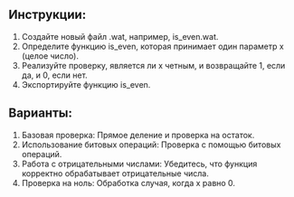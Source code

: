 ## Инструкции:

1. Создайте новый файл .wat, например, is_even.wat.
2. Определите функцию is_even, которая принимает один параметр x (целое число).
3. Реализуйте проверку, является ли x четным, и возвращайте 1, если да, и 0, если нет.
4. Экспортируйте функцию is_even.

## Варианты:
1. Базовая проверка: Прямое деление и проверка на остаток.
2. Использование битовых операций: Проверка с помощью битовых операций.
3. Работа с отрицательными числами: Убедитесь, что функция корректно
обрабатывает отрицательные числа.
4. Проверка на ноль: Обработка случая, когда x равно 0.